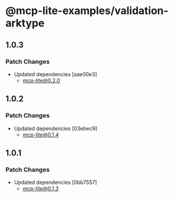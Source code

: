 # @mcp-lite-examples/validation-arktype

## 1.0.3

### Patch Changes

- Updated dependencies [aae00e3]
  - mcp-lite@0.2.0

## 1.0.2

### Patch Changes

- Updated dependencies [03ebec9]
  - mcp-lite@0.1.4

## 1.0.1

### Patch Changes

- Updated dependencies [0bb7557]
  - mcp-lite@0.1.3
